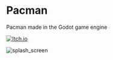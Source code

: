 # Pacman
Pacman made in the Godot game engine

[![Itch.io](https://img.shields.io/badge/Itch-%23FF0B34.svg?style=for-the-badge&logo=Itch.io&logoColor=white)](https://brallex.itch.io/pacman)

![splash_screen](./assets/splash_screen.png)
